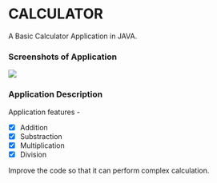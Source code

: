 # CALCULATOR

A Basic Calculator Application in JAVA.

### Screenshots of Application
![](assets/cal.png)

### Application Description

Application features -
* [x] Addition
* [x] Substraction
* [x] Multiplication
* [x] Division

Improve the code so that it can perform complex calculation.
